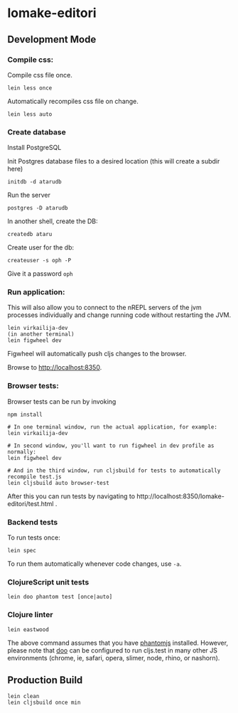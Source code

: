 # lomake-editori

## Development Mode

### Compile css:

Compile css file once.

```
lein less once
```

Automatically recompiles css file on change.

```
lein less auto
```

### Create database

Install PostgreSQL

Init Postgres database files to a desired location (this will create a subdir here)

```
initdb -d atarudb
```

Run the server

```
postgres -D atarudb
```

In another shell, create the DB:

```
createdb ataru
```

Create user for the db:

```
createuser -s oph -P
```

Give it a password `oph`

### Run application:

This will also allow you to connect to the nREPL servers of the jvm processes individually and change running code without restarting the JVM.

```
lein virkailija-dev
(in another terminal)
lein figwheel dev
```
Figwheel will automatically push cljs changes to the browser.

Browse to [http://localhost:8350](http://localhost:8350).

### Browser tests:

Browser tests can be run by invoking

```
npm install

# In one terminal window, run the actual application, for example:
lein virkailija-dev

# In second window, you'll want to run figwheel in dev profile as normally:
lein figwheel dev

# And in the third window, run cljsbuild for tests to automatically recompile test.js
lein cljsbuild auto browser-test
```

After this you can run tests by navigating to http://localhost:8350/lomake-editori/test.html .

### Backend tests

To run tests once:

```
lein spec
```

To run them automatically whenever code changes, use `-a`.

### ClojureScript unit tests

```
lein doo phantom test [once|auto]
```

### Clojure linter

```
lein eastwood
```

The above command assumes that you have [phantomjs](https://www.npmjs.com/package/phantomjs) installed. However, please note that [doo](https://github.com/bensu/doo) can be configured to run cljs.test in many other JS environments (chrome, ie, safari, opera, slimer, node, rhino, or nashorn). 

## Production Build

```
lein clean
lein cljsbuild once min
```
